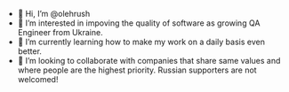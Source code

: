 - 👋 Hi, I’m @olehrush
- 👀 I’m interested in impoving the quality of software as growing QA  Engineer from Ukraine. 
- 🌱 I’m currently learning how to make my work on a daily basis even better. 
- 💞️ I’m looking to collaborate with companies that share same values and where people are the highest priority. Russian supporters are not welcomed!


<!---
olehrush/olehrush is a ✨ special ✨ repository because its `README.md` (this file) appears on your GitHub profile.
You can click the Preview link to take a look at your changes.
--->
